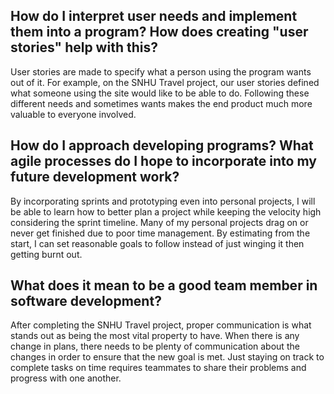 ## How do I interpret user needs and implement them into a program? How does creating "user stories" help with this?
  User stories are made to specify what a person using the program wants out of it. For example, on the SNHU Travel project, our user stories defined what someone using the site would like to be able to do. Following these different needs and sometimes wants makes the end product much more valuable to everyone involved.

## How do I approach developing programs? What agile processes do I hope to incorporate into my future development work?
  By incorporating sprints and prototyping even into personal projects, I will be able to learn how to better plan a project while keeping the velocity high considering the sprint timeline. Many of my personal projects drag on or never get finished due to poor time management. By estimating from the start, I can set reasonable goals to follow instead of just winging it then getting burnt out.

## What does it mean to be a good team member in software development? 
  After completing the SNHU Travel project, proper communication is what stands out as being the most vital property to have. When there is any change in plans, there needs to be plenty of communication about the changes in order to ensure that the new goal is met. Just staying on track to complete tasks on time requires teammates to share their problems and progress with one another.
